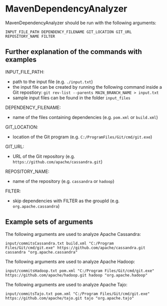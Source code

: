 # MavenDependencyAnalyzer

MavenDependencyAnalyzer should be run with the following arguments:
```
INPUT_FILE_PATH DEPENDENCY_FILENAME GIT_LOCATION GIT_URL REPOSITORY_NAME FILTER
```

## Further explanation of the commands with examples

INPUT_FILE_PATH:
- path to the input file (e.g. ```./input.txt```)
- the input file can be created by running the following command inside a Git repostiory: ```git rev-list --parents MAIN_BRANCH_NAME > input.txt```
- sample input files can be found in the folder ```input_files```

DEPENDENCY_FILENAME:
- name of the files containing dependencies (e.g. ```pom.xml``` or ```build.xml```)

GIT_LOCATION:
- location of the Git program (e.g. ```C:/ProgramFiles/Git/cmd/git.exe```)

GIT_URL:
- URL of the Git repository (e.g. ```https://github.com/apache/cassandra.git```)

REPOSITORY_NAME:
- name of the repository (e.g. ```cassandra``` or ```hadoop```)

FILTER:
- skip dependencies with FILTER as the groupId (e.g. ```org.apache.cassandra```)

## Example sets of arguments
The following arguments are used to analyze Apache Cassandra:
```
input/commitsCassandra.txt build.xml "C:/Program Files/Git/cmd/git.exe" https://github.com/apache/cassandra.git cassandra "org.apache.cassandra"
```

The following arguments are used to analyze Apache Hadoop:
```
input/commitsHadoop.txt pom.xml "C:/Program Files/Git/cmd/git.exe" https://github.com/apache/hadoop.git hadoop "org.apache.hadoop"
```

The following arguments are used to analyze Apache Tajo:
```
input/commitsTajo.txt pom.xml "C:/Program Files/Git/cmd/git.exe" https://github.com/apache/tajo.git tajo "org.apache.tajo"
```
